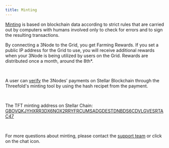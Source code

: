 ```yaml
---
title: Minting
---
```


[Minting](https://manual.grid.tf/faq/faq.html?highlight=receipt%20hash#what-is-the-tft-minting-process-is-it-fully-automated) is based on blockchain data according to strict rules that are carried out by computers with humans involved only to check for errors and to sign the resulting transactions.

By connecting a 3Node to the Grid, you get Farming Rewards. If you set a public IP address for the Grid to use, you will receive additional rewards when your 3Node is being utilized by users on the Grid. Rewards are distributed once a month, around the 8th\*.

<br />

A user can [verify](https://manual.grid.tf/faq/faq.html?highlight=receipt%20hash#on-threefold-grid-v3-how-can-i-verify-my-3nodes-payments-on-stellar-blockchain) the 3Nodes' payments on Stellar Blockchain through the Threefold's minting tool by using the hash recipet from the payment.

<br />

The TFT minting address on Stellar Chain:
[GBOVQKJYHXRR3DX6NOX2RRYFRCUMSADGDESTDNBDS6CDVLGVESRTAC47](https://stellar.expert/explorer/public/account/GBOVQKJYHXRR3DX6NOX2RRYFRCUMSADGDESTDNBDS6CDVLGVESRTAC47)

<br />

For more questions about minting, please contact the [support team](https://threefold.io/) or click on the chat icon.
